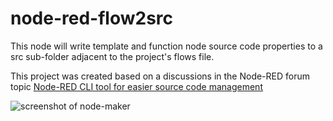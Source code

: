 # node-red-flow2src
This node will write template and function node source code properties to a src sub-folder adjacent to the project's flows file.

This project was created based on a discussions in the Node-RED forum topic [Node-RED CLI tool for easier source code management](https://discourse.nodered.org/t/node-red-cli-tool-for-easier-source-code-management/70508/5)

![screenshot of node-maker](https://raw.github.com/steveorevo/node-red-flow2src/main/images/flow2src.jpg)
